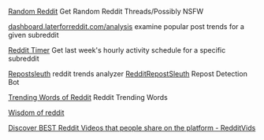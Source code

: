 
[Random Reddit](https://old.reddit.com/random)
Get Random Reddit Threads/Possibly NSFW

[dashboard.laterforreddit.com/analysis](https://dashboard.laterforreddit.com/analysis)
examine popular post trends for a given subreddit

[Reddit Timer](https://ebof1223-reddit-timer.netlify.app/)
Get last week's hourly activity schedule for a specific subreddit

[Repostsleuth](https://repostsleuth.com/)
reddit trends analyzer
[RedditRepostSleuth](https://github.com/barrycarey/RedditRepostSleuth)
Repost Detection Bot

[Trending Words of Reddit](https://trendingwordsofreddit.herokuapp.com/)
Reddit Trending Words

[Wisdom of reddit](https://wisdomofreddit.com/)

[Discover BEST Reddit Videos that people share on the platform - RedditVids](https://redditvids.com/)
